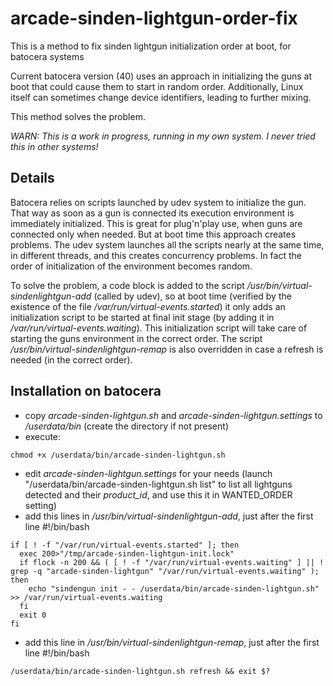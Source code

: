 # arcade-sinden-lightgun-order-fix
This is a method to fix sinden lightgun initialization order at boot, for batocera systems

Current batocera version (40) uses an approach in initializing the guns at boot that could cause them to start in random order.
Additionally, Linux itself can sometimes change device identifiers, leading to further mixing.

This method solves the problem.

*WARN: This is a work in progress, running in my own system. I never tried this in other systems!*

## Details

Batocera relies on scripts launched by udev system to initialize the gun.
That way as soon as a gun is connected its execution environment is immediately initialized. This is great for plug'n'play use, when guns are connected only when needed.
But at boot time this approach creates problems. The udev system launches all the scripts nearly at the same time, in different threads, and this creates concurrency problems. In fact the order of initialization of the environment becomes random.

To solve the problem, a code block is added to the script _/usr/bin/virtual-sindenlightgun-add_ (called by udev), so at boot time (verified by the existence of the file _/var/run/virtual-events.started_) it only adds an initialization script to be started at final init stage (by adding it in _/var/run/virtual-events.waiting_).
This initialization script will take care of starting the guns environment in the correct order.
The script _/usr/bin/virtual-sindenlightgun-remap_ is also overridden in case a refresh is needed (in the correct order).

## Installation on batocera

- copy _arcade-sinden-lightgun.sh_ and _arcade-sinden-lightgun.settings_ to _/userdata/bin_ (create the directory if not present) 
- execute:
```
chmod +x /userdata/bin/arcade-sinden-lightgun.sh
```
- edit _arcade-sinden-lightgun.settings_ for your needs (launch "/userdata/bin/arcade-sinden-lightgun.sh list" to list all lightguns detected and their _product_id_, and use this it in WANTED_ORDER setting)
- add this lines in _/usr/bin/virtual-sindenlightgun-add_, just after the first line #!/bin/bash
```
if [ ! -f "/var/run/virtual-events.started" ]; then
  exec 200>"/tmp/arcade-sinden-lightgun-init.lock"
  if flock -n 200 && ( [ ! -f "/var/run/virtual-events.waiting" ] || ! grep -q "arcade-sinden-lightgun" "/var/run/virtual-events.waiting" ); then
    echo "sindengun init - - /userdata/bin/arcade-sinden-lightgun.sh" >> /var/run/virtual-events.waiting
  fi
  exit 0
fi
```
- add this line in _/usr/bin/virtual-sindenlightgun-remap_, just after the first line #!/bin/bash
```
/userdata/bin/arcade-sinden-lightgun.sh refresh && exit $?
```

